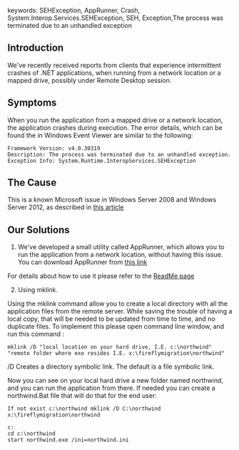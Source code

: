 ﻿keywords: SEHException, AppRunner, Crash, System.Interop.Services.SEHException, SEH, Exception,The process was terminated due to an unhandled exception

## Introduction
We've recently received reports from clients that experience intermittent crashes of .NET applications, when running from a network location or a mapped drive, possibly under Remote Desktop session.

## Symptoms
When you run the application from a mapped drive or a network location, the application crashes during execution.
The error details, which can be found the in Windows Event Viewer are similar to the following:
```csdiff
Framework Version: v4.0.30319
Description: The process was terminated due to an unhandled exception.
Exception Info: System.Runtime.InteropServices.SEHException
```

## The Cause
This is a known Microsoft issue in Windows Server 2008 and Windows Server 2012, as described in [this article](https://support.microsoft.com/en-gb/help/2536487/applications-crash-or-become-unresponsive-if-another-user-logs-off-a-r)


## Our Solutions
1) We've developed a small utility called AppRunner, which allows you to run the application from a network location, without having this issue.
You can download AppRunner from [this link](https://github.com/FireflyMigration/AppRunner/releases)

For details about how to use it please refer to the [ReadMe page](https://github.com/FireflyMigration/AppRunner/blob/master/README.md)

2) Using mklink.

Using the mklink command allow you to create a local directory with all the application files from the remote server. While saving the trouble of having a local copy, that will be needed to be updated from time to time, and no duplicate files.
To implement this please open command line window, and run this command :
```csdiff
mklink /D "local location on your hard drive, I.E. c:\northwind" "remote folder where exe resides I.E. x:\fireflymigration\northwind" 
```
/D Creates a directory symbolic link. The default is a file symbolic link.

Now you can see on your local hard drive a new folder named northwind, and you can run the application from there.
If needed you can create a northwind.Bat file that will do that for the end user:
```csdiff
If not exist c:\northwind mklink /D C:\northwind x:\fireflymigration\northwind

c:
cd c:\northwind
start northwind.exe /ini=northwind.ini
```
